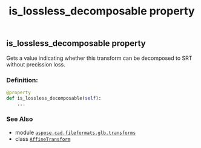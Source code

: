 ﻿---
title: is_lossless_decomposable property
second_title: Aspose.CAD for Python via .NET API References
description: 
type: docs
weight: 120
url: /python-net/aspose.cad.fileformats.glb.transforms/affinetransform/is_lossless_decomposable/
is_root: false
---

## is_lossless_decomposable property


Gets a value indicating whether this transform can be decomposed to SRT without precission loss.
### Definition:
```python
@property
def is_lossless_decomposable(self):
    ...
```

### See Also
* module [`aspose.cad.fileformats.glb.transforms`](../../)
* class [`AffineTransform`](/cad/python-net/aspose.cad.fileformats.glb.transforms/affinetransform)
